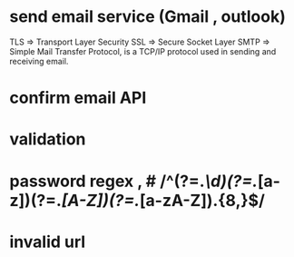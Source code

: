 
# send email service (Gmail , outlook) 
  TLS => Transport Layer Security
  SSL => Secure Socket Layer
  SMTP => Simple Mail Transfer Protocol,  is a TCP/IP protocol used in sending and receiving email.
# confirm email  API 

# validation
# password regex , # /^(?=.*\d)(?=.*[a-z])(?=.*[A-Z])(?=.*[a-zA-Z]).{8,}$/

# invalid url
